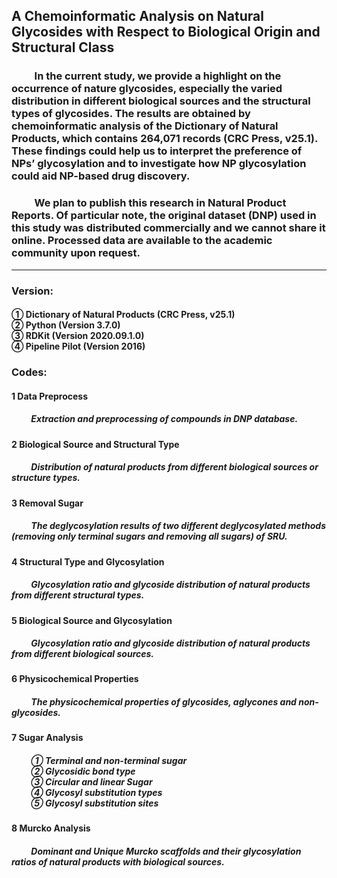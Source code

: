 ## A Chemoinformatic Analysis on Natural Glycosides with Respect to Biological Origin and Structural Class

### &emsp;&emsp; In the current study, we provide a highlight on the occurrence of nature glycosides, especially the varied distribution in different biological sources and the structural types of glycosides. The results are obtained by chemoinformatic analysis of the Dictionary of Natural Products, which contains 264,071 records (CRC Press, v25.1). These findings could help us to interpret the preference of NPs’ glycosylation and to investigate how NP glycosylation could aid NP-based drug discovery.
### &emsp;&emsp; We plan to publish this research in Natural Product Reports. Of particular note, the original dataset (DNP) used in this study was distributed commercially and we cannot share it online. Processed data are available to the academic community upon request.
---------------------------------------------------------------------------------------------
### Version:
<h4>
① Dictionary of Natural Products (CRC Press, v25.1) <br>
② Python (Version 3.7.0) <br>
③ RDKit (Version 2020.09.1.0) <br>
④ Pipeline Pilot (Version 2016) <br>
</h4>

### Codes:
<h4> 1 Data Preprocess </h4>
<h5> &emsp;&emsp; Extraction and preprocessing of compounds in DNP database. </h5>

<h4> 2 Biological Source and Structural Type </h4>
<h5> &emsp;&emsp; Distribution of natural products from different biological sources or structure types. </h5>

<h4> 3 Removal Sugar </h4>
<h5> &emsp;&emsp; The deglycosylation results of two different deglycosylated methods (removing only terminal sugars and removing all sugars) of SRU. </h5>

<h4> 4 Structural Type and Glycosylation </h4>
<h5> &emsp;&emsp; Glycosylation ratio and glycoside distribution of natural products from different structural types. </h5>

<h4> 5 Biological Source and Glycosylation </h4>
<h5> &emsp;&emsp; Glycosylation ratio and glycoside distribution of natural products from different biological sources. </h5>

<h4> 6 Physicochemical Properties </h4>
<h5> &emsp;&emsp; The physicochemical properties of glycosides, aglycones and non-glycosides. </h5>

<h4> 7 Sugar Analysis </h4>
<h5> 
&emsp;&emsp; ① Terminal and non-terminal sugar <br>
&emsp;&emsp; ② Glycosidic bond type <br>
&emsp;&emsp; ③ Circular and linear Sugar <br>
&emsp;&emsp; ④ Glycosyl substitution types <br>
&emsp;&emsp; ⑤ Glycosyl substitution sites <br>
</h5>

<h4> 8 Murcko Analysis </h4>
<h5> &emsp;&emsp; Dominant and Unique Murcko scaffolds and their glycosylation ratios of natural products with biological sources. </h5>
